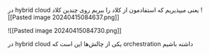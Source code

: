 در hybrid cloud یعنی میپذیریم که استفادمون از کلاد را ببریم روی چندین کلاد
![[Pasted image 20240415084637.png]]

![[Pasted image 20240415084730.png]]


در hybrid cloud یکی از چالش‌ها این است که orchestration داشته باشیم
